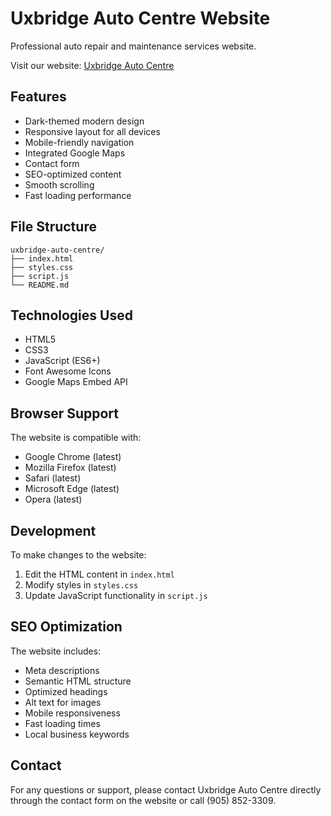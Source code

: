 # Uxbridge Auto Centre Website

Professional auto repair and maintenance services website.

Visit our website: [Uxbridge Auto Centre](https://jbell2003.github.io/Uxbridge-Auto-Centre/)

## Features

- Dark-themed modern design
- Responsive layout for all devices
- Mobile-friendly navigation
- Integrated Google Maps
- Contact form
- SEO-optimized content
- Smooth scrolling
- Fast loading performance

## File Structure

```
uxbridge-auto-centre/
├── index.html
├── styles.css
├── script.js
└── README.md
```

## Technologies Used

- HTML5
- CSS3
- JavaScript (ES6+)
- Font Awesome Icons
- Google Maps Embed API

## Browser Support

The website is compatible with:
- Google Chrome (latest)
- Mozilla Firefox (latest)
- Safari (latest)
- Microsoft Edge (latest)
- Opera (latest)

## Development

To make changes to the website:

1. Edit the HTML content in `index.html`
2. Modify styles in `styles.css`
3. Update JavaScript functionality in `script.js`

## SEO Optimization

The website includes:
- Meta descriptions
- Semantic HTML structure
- Optimized headings
- Alt text for images
- Mobile responsiveness
- Fast loading times
- Local business keywords

## Contact

For any questions or support, please contact Uxbridge Auto Centre directly through the contact form on the website or call (905) 852-3309. 